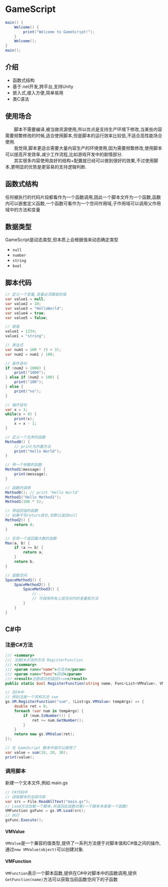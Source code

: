 # GameScript

```csharp
main() {
    Welcome() {
        print("Welcome to GameScript!");
    }
    Welcome();
}
main();
```

## 介绍 
- 函数式结构 
- 基于.net开发,跨平台,支持Unity 
- 嵌入式,接入方便,简单易用
- 类C语法 

## 使用场合 
&emsp;&emsp;脚本不需要编译,被当做资源使用,所以优点是支持生产环境下修改,当某些内容需要频繁修改的时候,适合使用脚本,但是脚本的运行效率比较低,不适合高性能场合使用.  
&emsp;&emsp;我觉得,脚本更适合需要大量内容生产的环境使用,因为需要频繁修改,使用脚本可以提高开发效率,减少工作流程,比如游戏开发中的剧情部分.  
&emsp;&emsp;其实很多内容使用良好的结构+配置就已经可以做到很好的效果,不过使用脚本,更明显的优势是更容易的支持逻辑判断.  

## 函数式结构 
任何被执行的代码片段都看作为一个函数调用,因此一个脚本文件为一个函数,函数内可以嵌套定义函数,一个函数可看作为一个空间作用域,子作用域可以调用父作用域中的方法和变量

## 数据类型 
GameScript是动态类型,但本质上会根据值来动态确定类型
- `null`
- `number`
- `string`
- `bool`

## 脚本代码 
```csharp
// 定义一个变量,变量必须要赋初值
var value1 = null;
var value2 = 10;
var value3 = "HelloWorld";
var value4 = true;
var value5 = false;

// 赋值
value1 = 1234;
value1 = "string";

// 表达式 
var num1 = 100 * (5 + 3);
var num2 = num1 / 100;

// 条件语句
if (num2 > 1000) {
    print("1000");
} else if (num2 > 100) {
    print("100");
} else {
    print("no");
}

// 循环语句
var x = 3;
while(x > 0) {
    print(x);
    x = x - 1;
}

// 定义一个无参的函数
Method0() {
    // print为内置方法
    print("Hello World");
}

// 带一个参数的函数
Method1(message) {
    print(message);
}

// 函数的调用 
Method0(); // print "Hello World"
Method1("Hello Method1");
Method1(100 * 5);

// 带返回值的函数
// 如果不写return语句,则默认返回null
Method2() {
    return 0;
}

// 实现一个返回最大数的函数
Max(a, b) {
    if (a >= b) {
        return a;
    }
    return b;
}

// 函数空间 
SpaceMethod1() {
    SpaceMethod2() {
        SpaceMethod3() {
            // ...
            // 可调用所有上层空间内的变量和方法
        }
    }
}
```

## C#中 

### 注册C#方法 

```csharp
/// <summary>
/// 注册C#方法的方法 RegisterFunction
/// </summary>
/// <param name="name">方法名</param>
/// <param name="func">回调</param>
/// <result>注册成功则返回true</result>
public static bool RegisterFunction(string name, Func<List<VMValue>, VMValue> func);
```

```csharp
// 在C#中
// 例如注册一个求和方法 sum
gs.VM.RegisterFunction("sum", (List<gs.VMValue> tempArgs) => {
    double ret = 0;
    foreach (var num in tempArgs) {
        if (num.IsNumber()) {
            ret += num.GetNumber();
        }
    }
    return new gs.VMValue(ret);
});
```

```csharp
// 在 GameScript 脚本中就可以使用了
var value = sum(10, 20, 30);
print(value);
```

### 调用脚本 
新建一个文本文件,例如 main.gs
```csharp
// C#代码中
// 读取脚本的全部内容
var src = File.ReadAllText("main.gs");
// Load方法加载一个脚本,并返回此函数对象(一个脚本本身是一个函数)
VMFunction gsFunc = gs.VM.Load(src);
// 执行
gsFunc.Execute();
```

#### VMValue
`VMValue`是一个兼容的值类型,提供了一系列方法便于对脚本值和C#值之间的操作,通过`new VMValue(object)`可以创建对象.

#### VMFunction
`VMFunction`表示一个脚本函数,提供在C#中对脚本中的函数调用,提供`GetFunction(name)`方法可以获取当前函数空间下的子函数